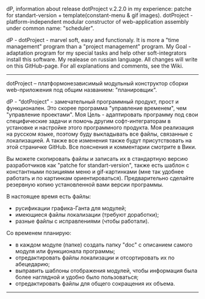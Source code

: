 dP, information about release dotProject v.2.2.0 in my experience: patche for standart-version + template(constant-menu & gif images). dotProject - platform-independent modular constructor of web-application assembly under common name: "scheduler".

dP - dotProject - marvel soft, easy and functionaly. It is more a "time management" program than a "project management" program.
My Goal - adaptation program for my special tasks and help other soft-integrators install this software.
My realease on russian language. All changes will write on this GitHub-page.
For all explanations and comments, see the Wiki.

---------------------------------
dotProject – платформонезависимый модульный конструктор сборки web-приложения под общим названием: "планировщик".

dP - “dotProject” - замечательный программный продукт, прост и функционален. Это скорее программа "управление временем", чем "управление проектами". Моя Цель - адаптировать программу под свои специфические задачи и помочь другим софт-интеграторам в установке и настройке этого программного продукта. Моя реализация на русском языке, поэтому буду выкладывать все файлы,
связанные с локализацией. А также все изменения также будут присутствовать на этой страничке GitHub.
Все пояснения и комментарии смотрите в Вики.

Вы можете скопировать файлы и записать их в стандартную версию разработчиков как "patche for standart-version",
также есть шаблон с константными позициями меню и gif-картинками (мне так удобнее работать и по картинкам ориентироваться). Предварительно сделайте резервную копию установленной вами версии программы.

В настоящее время есть файлы:
- русификации графика-Ганта для модулей;
- имеющиеся файлы локализации (требуют доработки);
- разные файлы с исправлениями (чтобы работали).

Со временем планирую:
- в каждом модуле (папке) создать папку "doc" с описанием самого модуля или функционала программы;
- отредактировать файлы локализации и отсортировать их по абецедарию;
- выправить шаблоны отображения модулей, чтобы информация была более наглядной и удобно было пользоваться;
- отредактировать файлы для общего сокращения их объема.

---------------------------------

